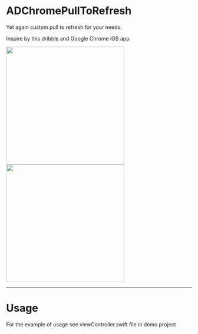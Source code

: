 # ADChromePullToRefresh
Yet again custom pull to refresh for your needs.

Inspire by this dribble and Google Chrome iOS app

<img src="https://d13yacurqjgara.cloudfront.net/users/21258/screenshots/2022862/attachments/357920/animation.gif" width="320" />

<img src="http://i.imgur.com/x5YexM7.gif" width="320" />

-----
Usage
=====

For the example of usage see viewController.swift file in demo project

```swift

```
